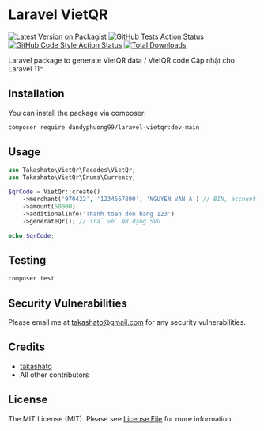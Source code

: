 # Laravel VietQR

[![Latest Version on Packagist](https://img.shields.io/packagist/v/takashato/laravel-vietqr.svg?style=flat-square)](https://packagist.org/packages/takashato/laravel-vietqr)
[![GitHub Tests Action Status](https://img.shields.io/github/workflow/status/takashato/laravel-vietqr/run-tests?label=tests)](https://github.com/takashato/laravel-vietqr/actions?query=workflow%3Arun-tests+branch%3Amain)
[![GitHub Code Style Action Status](https://img.shields.io/github/workflow/status/takashato/laravel-vietqr/Fix%20PHP%20code%20style%20issues?label=code%20style)](https://github.com/takashato/laravel-vietqr/actions?query=workflow%3A"Fix+PHP+code+style+issues"+branch%3Amain)
[![Total Downloads](https://img.shields.io/packagist/dt/takashato/laravel-vietqr.svg?style=flat-square)](https://packagist.org/packages/takashato/laravel-vietqr)

Laravel package to generate VietQR data / VietQR code
Cập nhật cho Laravel 11^

## Installation

You can install the package via composer:

```bash
composer require dandyphuong99/laravel-vietqr:dev-main
```

## Usage

```php
use Takashato\VietQr\Facades\VietQr;
use Takashato\VietQr\Enums\Currency;

$qrCode = VietQr::create()
    ->merchant('970422', '1234567890', 'NGUYEN VAN A') // BIN, account number, name
    ->amount(50000)
    ->additionalInfo('Thanh toan don hang 123')
    ->generateQr(); // Trả về QR dạng SVG

echo $qrCode;

```

## Testing

```bash
composer test
```

## Security Vulnerabilities

Please email me at takashato@gmail.com for any security vulnerabilities.

## Credits

- [takashato](https://github.com/takashato)
- All other contributors

## License

The MIT License (MIT). Please see [License File](LICENSE.md) for more information.
